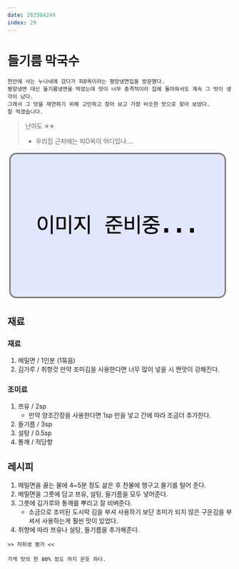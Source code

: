 ```yaml
---
date: 202504249
index: 29
---
```


# 들기름 막국수

```
천안에 사는 누나네에 갔다가 피O옥이라는 평양냉면집을 방문했다.
평양냉면 대신 들기름냉면을 먹었는데 맛이 너무 충격적이라 집에 돌아와서도 계속 그 맛이 생각이 났다.
그래서 그 맛을 재연하기 위해 고민하고 찾아 보고 가장 비슷한 맛으로 찾아 보았다.
잘 먹겠습니다.
```

> 난이도 ✭✭
> - 우리집 근처에는 피O옥이 어디있나....

![alt text](<../../../_assets/img/이미지 준비중.png>)

## 재료

### 재료
1. 메밀면 / 1인분 (1묶음)
1. 김가루 / 취향것 
    만약 조미김을 사용한다면 너무 많이 넣을 시 짠맛이 강해진다.

### 조미료
1. 쯔유 / 2sp 
    - 만약 양조간장을 사용한다면 1sp 만을 넣고 간에 따라 조금더 추가한다.
1. 들기름 / 3sp
1. 설탕 / 0.5sp
1. 통깨 / 적당향



## 레시피
1. 메밀면을 끓는 물에 4~5분 정도 삶은 후 찬물에 행구고 물기를 털어 준다.
1. 메밀면을 그릇에 담고 쯔유, 설탕, 들기름을 모두 넣어준다.
1. 그릇에 김가루와 통깨를 뿌리고 잘 비벼준다.
    - 소금으로 조미된 도시락 김을 부셔 사용하기 보단 조미가 되지 않은 구운김을 부셔서 사용하는게 훨씬 맛이 있었다.
1. 취향에 따라 쯔유나 설탕, 들기름을 추가해준다.


~~~
>> 자취생 평가 <<

가게 맛의 한 80% 정도 까지 온듯 하다.
~~~